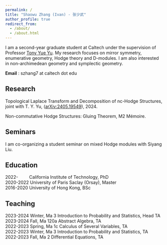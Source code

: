 ```yaml
---
permalink: /
title: "Shaowu Zhang (Ivan) - 张少武"
author_profile: true
redirect_from: 
  - /about/
  - /about.html
---
```


I am a second-year graduate student at Caltech under the supervision of Professor [Tony Yue Yu](https://tyy.caltech.edu/). My research focuses on mirror symmetry, enumerative geometry, Hodge theory and D-modules. I am also interested in non-archimedean geometry and symplectic geometry. 

**Email** : szhang7 at caltech dot edu


Research
------
Topological Laplace Transform and Decomposition of nc-Hodge Structures, joint with T. Y. Yu, ([arXiv:2405.19549](https://arxiv.org/pdf/2405.19549)), 2024.

Non-commutative Hodge Structures: Gluing Theorem, M2 Mémoire.



Seminars
------
I am co-organizing a student seminar on mixed Hodge modules with Siyang Liu.

Education
------
2022-&nbsp;&nbsp;&nbsp;&nbsp;&nbsp;&nbsp;&nbsp;&nbsp;&nbsp;California Institute of Technology, PhD  <br>
2020-2022 University of Paris Saclay (Orsay), Master <br>
2016-2020 University of Hong Kong, BSc <br>

Teaching
------
2023-2024 Winter, Ma 3 Introduction to Probability and Statistics, Head TA <br> 
2023-2024 Fall, Ma 120a Abstract Algebra, TA <br> 
2022-2023 Spring, Ma 1c Calculus of Several Variables, TA <br> 
2022-2023 Winter, Ma 3 Introduction to Probability and Statistics, TA<br> 
2022-2023 Fall, Ma 2 Differential Equations, TA 



<div style="position: absolute; bottom: 0; right: 0;">
    <script type="text/javascript" id="clustrmaps" src="//clustrmaps.com/map_v2.js?d=tJCzo5Z4VxWGoLMIi2qWfQJGmld6YScoEBXR1XMhch0&cl=ffffff&w=a"></script>
</div>
